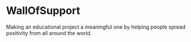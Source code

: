 # WallOfSupport

Making an educational project a meaningful one by helping people spread positivity from all around the world.